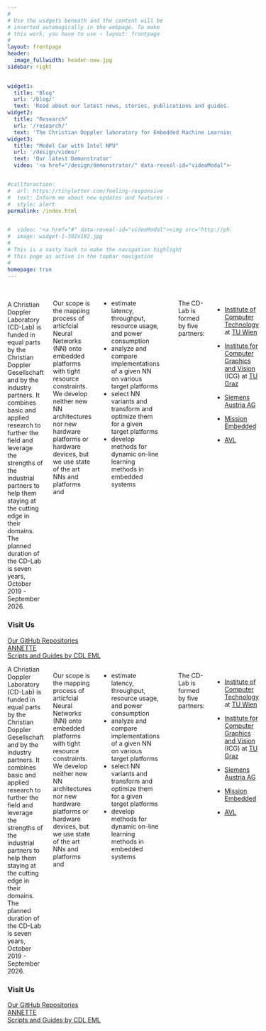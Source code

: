 ```yaml
---
#
# Use the widgets beneath and the content will be
# inserted automagically in the webpage. To make
# this work, you have to use › layout: frontpage
#
layout: frontpage
header:
  image_fullwidth: header-new.jpg
sidebar: right
  

widget1:
  title: "Blog"
  url: '/blog/'
  text: 'Read about our latest news, stories, publications and guides.'
widget2:
  title: "Research"
  url: '/research/'
  text: 'The Christian Doppler laboratory for Embedded Machine Learning conducts research on Deep Neural Network (DNN) based machine learning in resource constrained embedded devices.'
widget3:
  title: "Model Car with Intel NPU"
  url: '/design/video/'
  text: 'Our latest Demonstrator'
  video: '<a href="/design/demonstrator/" data-reveal-id="videoModal"><img src="/images/video.png" width="302" height="182" alt=""/></a>'


#callforaction:
#  url: https://tinyletter.com/feeling-responsive
#  text: Inform me about new updates and features ›
#  style: alert
permalink: /index.html


#  video: '<a href="#" data-reveal-id="videoModal"><img src="http://phlow.github.io/feeling-responsive/images/start-video-feeling-responsive-302x182.jpg" width="302" height="182" alt=""/></a>'
#  image: widget-1-302x182.jpg
#
# This is a nasty hack to make the navigation highlight
# this page as active in the topbar navigation
#
homepage: true
---
```






<br>
<div class="show-for-small">
<div class="row">
  <div class="small-8 columns">
<br>
A Christian Doppler Laboratory (CD-Lab) is funded in equal parts by the Christian Doppler Gesellschaft and by the industry partners. It combines basic and applied research to further the field and leverage the strengths of the industrial partners to help them staying at the cutting edge in their domains. The planned duration of the CD-Lab is seven years, October 2019 - September 2026.

Our scope is the mapping process of articfcial Neural Networks (NN) onto embedded platforms with tight resource constraints. We develop neither new NN architectures nor new hardware platforms or hardware devices, but we use state of the art NNs and platforms and
  - estimate latency, throughput, resource usage, and power consumption
  - analyze and compare implementations of a given NN on various target platforms
  - select NN variants and transform and optimize them for a given target platforms
  - develop methods for dynamic on-line learning methods in embedded systems
<br>
<br>

The CD-Lab is formed by five partners:
<br>
<br>
<ul>
  <li>
    <p><a href="http://www.ict.tuwien.ac.at" target="_blank">Institute of Computer Technology</a> at
<a href="http://www.tuwien.ac.at/en" target="_blank">TU Wien</a></p>
  </li>
  <li>
    <p><a href="http://www.icg.tugraz.at" target="_blank">Institute for Computer Graphics and Vision</a> (ICG) at
<a href="http://www.tugraz.at" target="_blank">TU Graz</a></p>
  </li>
  <li>
    <p><a href="https://new.siemens.com/at/de/unternehmen/innovationen/forschung-und-entwicklung-in-oesterreich.html" target="_blank">Siemens Austria AG</a></p>
  </li>
  <li>
    <p><a href="https://www.mission-embedded.com" target="_blank">Mission Embedded</a></p>
  </li>
  <li>
    <p><a href="http://www.avl.com" target="_blank">AVL</a></p>
  </li>
</ul>

  </div>
  <div class="small-4 columns">
      <aside>
	<div class="panel radius">
		<h3>Visit Us</h3>
		<p>
			<a href="https://github.com/embedded-machine-learning">Our GitHub Repositories</a><br>
			<a href="https://github.com/embedded-machine-learning/annette">ANNETTE</a><br>
			<a href="https://github.com/embedded-machine-learning/scripts-and-guides">Scripts and Guides by CDL EML</a>
		</p>
	</div>
</aside>
  </div>
</div>
</div>

<div class="show-for-large-up">
<div class="row">
  <div class="large-8 columns">
A Christian Doppler Laboratory (CD-Lab) is funded in equal parts by the Christian Doppler Gesellschaft and by the industry partners. It combines basic and applied research to further the field and leverage the strengths of the industrial partners to help them staying at the cutting edge in their domains. The planned duration of the CD-Lab is seven years, October 2019 - September 2026.

Our scope is the mapping process of articfcial Neural Networks (NN) onto embedded platforms with tight resource constraints. We develop neither new NN architectures nor new hardware platforms or hardware devices, but we use state of the art NNs and platforms and
  - estimate latency, throughput, resource usage, and power consumption
  - analyze and compare implementations of a given NN on various target platforms
  - select NN variants and transform and optimize them for a given target platforms
  - develop methods for dynamic on-line learning methods in embedded systems
<br>
<br>

The CD-Lab is formed by five partners:
<br>
<br>
<ul>
  <li>
    <p><a href="http://www.ict.tuwien.ac.at" target="_blank">Institute of Computer Technology</a> at
<a href="http://www.tuwien.ac.at/en" target="_blank">TU Wien</a></p>
  </li>
  <li>
    <p><a href="http://www.icg.tugraz.at" target="_blank">Institute for Computer Graphics and Vision</a> (ICG) at
<a href="http://www.tugraz.at" target="_blank">TU Graz</a></p>
  </li>
  <li>
    <p><a href="https://new.siemens.com/at/de/unternehmen/innovationen/forschung-und-entwicklung-in-oesterreich.html" target="_blank">Siemens Austria AG</a></p>
  </li>
  <li>
    <p><a href="https://www.mission-embedded.com" target="_blank">Mission Embedded</a></p>
  </li>
  <li>
    <p><a href="http://www.avl.com" target="_blank">AVL</a></p>
  </li>
</ul>

  </div>
  <div class="large-4 columns">
      <aside>
	<div class="panel radius">
		<h3>Visit Us</h3>
		<p>
			<a href="https://github.com/embedded-machine-learning">Our GitHub Repositories</a><br>
			<a href="https://github.com/embedded-machine-learning/annette">ANNETTE</a><br>
			<a href="https://github.com/embedded-machine-learning/scripts-and-guides">Scripts and Guides by CDL EML</a>
		</p>
	</div>
</aside>
  </div>
</div>
</div>

